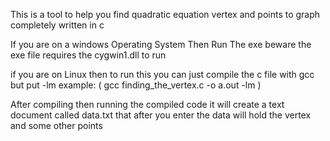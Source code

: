 This is a tool to help you find quadratic equation vertex and points to graph completely written in c

If you are on a windows Operating System Then Run The exe beware the exe file requires the cygwin1.dll to run

if you are on Linux then to run this you can just compile the c file with gcc but put -lm example: ( gcc finding_the_vertex.c -o a.out -lm )

After compiling then running the compiled code it will create a text document called data.txt that after you enter the data will hold the vertex and some other points
